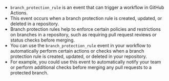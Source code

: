 - `branch_protection_rule` is an event that can trigger a workflow in GitHub Actions.
- This event occurs when a branch protection rule is created, updated, or deleted in a repository.
- Branch protection rules help to enforce certain policies and restrictions on branches in a repository, such as requiring pull request reviews or status checks before merging.
- You can use the `branch_protection_rule` event in your workflow to automatically perform certain actions or checks when a branch protection rule is created, updated, or deleted in your repository.
- For example, you could use this event to automatically notify your team or perform additional checks before merging any pull requests to a protected branch.